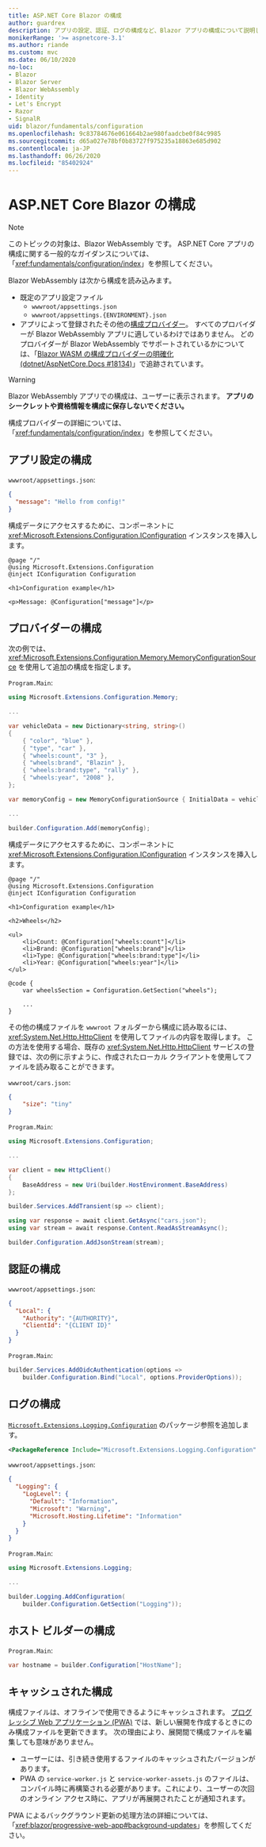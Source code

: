 ```yaml
---
title: ASP.NET Core Blazor の構成
author: guardrex
description: アプリの設定、認証、ログの構成など、Blazor アプリの構成について説明します。
monikerRange: '>= aspnetcore-3.1'
ms.author: riande
ms.custom: mvc
ms.date: 06/10/2020
no-loc:
- Blazor
- Blazor Server
- Blazor WebAssembly
- Identity
- Let's Encrypt
- Razor
- SignalR
uid: blazor/fundamentals/configuration
ms.openlocfilehash: 9c83784676e061664b2ae980faadcbe0f84c9985
ms.sourcegitcommit: d65a027e78bf0b83727f975235a18863e685d902
ms.contentlocale: ja-JP
ms.lasthandoff: 06/26/2020
ms.locfileid: "85402924"
---
```

# <a name="aspnet-core-blazor-configuration"></a>ASP.NET Core Blazor の構成

> [!NOTE]
> このトピックの対象は、Blazor WebAssembly です。 ASP.NET Core アプリの構成に関する一般的なガイダンスについては、「<xref:fundamentals/configuration/index>」を参照してください。

Blazor WebAssembly は次から構成を読み込みます。

* 既定のアプリ設定ファイル
  * `wwwroot/appsettings.json`
  * `wwwroot/appsettings.{ENVIRONMENT}.json`
* アプリによって登録されたその他の[構成プロバイダー](xref:fundamentals/configuration/index)。 すべてのプロバイダーが Blazor WebAssembly アプリに適しているわけではありません。 どのプロバイダーが Blazor WebAssembly でサポートされているかについては、「[Blazor WASM の構成プロバイダーの明確化 (dotnet/AspNetCore.Docs #18134)](https://github.com/dotnet/AspNetCore.Docs/issues/18134)」で追跡されています。

> [!WARNING]
> Blazor WebAssembly アプリでの構成は、ユーザーに表示されます。 **アプリのシークレットや資格情報を構成に保存しないでください。**

構成プロバイダーの詳細については、「<xref:fundamentals/configuration/index>」を参照してください。

## <a name="app-settings-configuration"></a>アプリ設定の構成

`wwwroot/appsettings.json`:

```json
{
  "message": "Hello from config!"
}
```

構成データにアクセスするために、コンポーネントに <xref:Microsoft.Extensions.Configuration.IConfiguration> インスタンスを挿入します。

```razor
@page "/"
@using Microsoft.Extensions.Configuration
@inject IConfiguration Configuration

<h1>Configuration example</h1>

<p>Message: @Configuration["message"]</p>
```

## <a name="provider-configuration"></a>プロバイダーの構成

次の例では、<xref:Microsoft.Extensions.Configuration.Memory.MemoryConfigurationSource> を使用して追加の構成を指定します。

`Program.Main`:

```csharp
using Microsoft.Extensions.Configuration.Memory;

...

var vehicleData = new Dictionary<string, string>()
{
    { "color", "blue" },
    { "type", "car" },
    { "wheels:count", "3" },
    { "wheels:brand", "Blazin" },
    { "wheels:brand:type", "rally" },
    { "wheels:year", "2008" },
};

var memoryConfig = new MemoryConfigurationSource { InitialData = vehicleData };

...

builder.Configuration.Add(memoryConfig);
```

構成データにアクセスするために、コンポーネントに <xref:Microsoft.Extensions.Configuration.IConfiguration> インスタンスを挿入します。

```razor
@page "/"
@using Microsoft.Extensions.Configuration
@inject IConfiguration Configuration

<h1>Configuration example</h1>

<h2>Wheels</h2>

<ul>
    <li>Count: @Configuration["wheels:count"]</li>
    <li>Brand: @Configuration["wheels:brand"]</li>
    <li>Type: @Configuration["wheels:brand:type"]</li>
    <li>Year: @Configuration["wheels:year"]</li>
</ul>

@code {
    var wheelsSection = Configuration.GetSection("wheels");
    
    ...
}
```

その他の構成ファイルを `wwwroot` フォルダーから構成に読み取るには、<xref:System.Net.Http.HttpClient> を使用してファイルの内容を取得します。 この方法を使用する場合、既存の <xref:System.Net.Http.HttpClient> サービスの登録では、次の例に示すように、作成されたローカル クライアントを使用してファイルを読み取ることができます。

`wwwroot/cars.json`:

```json
{
    "size": "tiny"
}
```

`Program.Main`:

```csharp
using Microsoft.Extensions.Configuration;

...

var client = new HttpClient()
{
    BaseAddress = new Uri(builder.HostEnvironment.BaseAddress)
};

builder.Services.AddTransient(sp => client);

using var response = await client.GetAsync("cars.json");
using var stream = await response.Content.ReadAsStreamAsync();

builder.Configuration.AddJsonStream(stream);
```

## <a name="authentication-configuration"></a>認証の構成

`wwwroot/appsettings.json`:

```json
{
  "Local": {
    "Authority": "{AUTHORITY}",
    "ClientId": "{CLIENT ID}"
  }
}
```

`Program.Main`:

```csharp
builder.Services.AddOidcAuthentication(options =>
    builder.Configuration.Bind("Local", options.ProviderOptions));
```

## <a name="logging-configuration"></a>ログの構成

[`Microsoft.Extensions.Logging.Configuration`](https://www.nuget.org/packages/Microsoft.Extensions.Logging.Configuration/) のパッケージ参照を追加します。

```xml
<PackageReference Include="Microsoft.Extensions.Logging.Configuration" Version="{VERSION}" />
```

`wwwroot/appsettings.json`:

```json
{
  "Logging": {
    "LogLevel": {
      "Default": "Information",
      "Microsoft": "Warning",
      "Microsoft.Hosting.Lifetime": "Information"
    }
  }
}
```

`Program.Main`:

```csharp
using Microsoft.Extensions.Logging;

...

builder.Logging.AddConfiguration(
    builder.Configuration.GetSection("Logging"));
```

## <a name="host-builder-configuration"></a>ホスト ビルダーの構成

`Program.Main`:

```csharp
var hostname = builder.Configuration["HostName"];
```

## <a name="cached-configuration"></a>キャッシュされた構成

構成ファイルは、オフラインで使用できるようにキャッシュされます。 [プログレッシブ Web アプリケーション (PWA)](xref:blazor/progressive-web-app) では、新しい展開を作成するときにのみ構成ファイルを更新できます。 次の理由により、展開間で構成ファイルを編集しても意味がありません。

* ユーザーには、引き続き使用するファイルのキャッシュされたバージョンがあります。
* PWA の `service-worker.js` と `service-worker-assets.js` のファイルは、コンパイル時に再構築される必要があります。これにより、ユーザーの次回のオンライン アクセス時に、アプリが再展開されたことが通知されます。

PWA によるバックグラウンド更新の処理方法の詳細については、「<xref:blazor/progressive-web-app#background-updates>」を参照してください。
